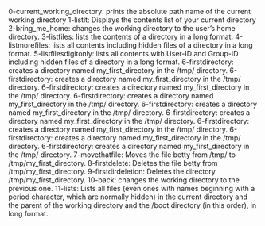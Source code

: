 0-current_working_directory: prints the absolute path name of the current working directory
1-listit: Displays the contents list of your current directory
2-bring_me_home: changes the working directory to the user’s home directory.
3-listfiles: lists the contents of a directory in a long format.
4-listmorefiles: lists all contents including hidden files of a directory in a long format.
5-listfilesdigitonly: lists all contents with User-ID and Group-ID including hidden files of a directory in a long format.
6-firstdirectory: creates a directory named my_first_directory in the /tmp/ directory. 
6-firstdirectory: creates a directory named my_first_directory in the /tmp/ directory. 
6-firstdirectory: creates a directory named my_first_directory in the /tmp/ directory. 
6-firstdirectory: creates a directory named my_first_directory in the /tmp/ directory. 
6-firstdirectory: creates a directory named my_first_directory in the /tmp/ directory. 
6-firstdirectory: creates a directory named my_first_directory in the /tmp/ directory. 
6-firstdirectory: creates a directory named my_first_directory in the /tmp/ directory. 
6-firstdirectory: creates a directory named my_first_directory in the /tmp/ directory. 
6-firstdirectory: creates a directory named my_first_directory in the /tmp/ directory. 
7-movethatfile: Moves the file betty from /tmp/ to /tmp/my_first_directory. 
8-firstdelete: Deletes the file betty from /tmp/my_first_directory. 
9-firstdirdeletion: Deletes the directory /tmp/my_first_directory. 
10-back: changes the working directory to the previous one. 
11-lists: Lists all files (even ones with names beginning with a period character, which are normally hidden) in the current directory and the parent of the working directory and the /boot directory (in this order), in long format. 
